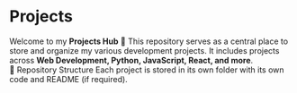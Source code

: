 # Projects
Welcome to my **Projects Hub** 🎉   This repository serves as a central place to store and organize my various development projects.   It includes projects across **Web Development, Python, JavaScript, React, and more**.   
📂 Repository Structure Each project is stored in its own folder with its own code and README (if required).

